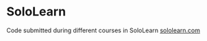 # SoloLearn
Code submitted during different courses in SoloLearn
[sololearn.com](https://www.sololearn.com/)
